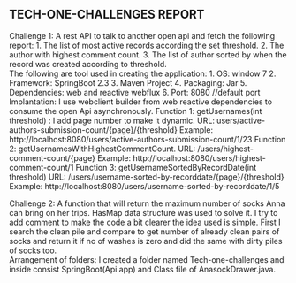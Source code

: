 <h2>TECH-ONE-CHALLENGES REPORT</h2>
Challenge 1:
A rest API to talk to another open api and fetch the following report:
1.	The list of most active records according the set threshold.
2.	The author with highest comment count.
3.	The list of author sorted by when the record was created according to threshold.
<br />
The following are tool used in creating the application:
1.	OS: window 7
2.	Framework: SpringBoot  2.3
3.	Maven Project
4.	Packaging: Jar
5.	Dependencies: web and reactive webflux
6.	Port: 8080 //default port
<br />
Implantation:
I use webclient builder from web reactive dependencies to consume the open Api asynchronously.
Function 1: getUsernames(int threshold) : I add page number to make it dynamic.
URL: users/active-authors-submission-count/{page}/{threshold}
Example: http://localhost:8080/users/active-authors-submission-count/1/23
Function 2: getUsernamesWithHighestCommentCount.
URL:  /users/highest-comment-count/{page}
Example: http://localhost:8080/users/highest-comment-count/1
Function 3: getUsernameSortedByRecordDate(int threshold)
URL: /users/username-sorted-by-recorddate/{page}/{threshold} 
Example: http://localhost:8080/users/username-sorted-by-recorddate/1/5

<br />

Challenge 2:  A function that will return the maximum number of socks Anna can bring on her trips.
HasMap data structure was used to solve it. I try to add comment to make the code a bit clearer the idea used is simple. First I search the clean pile and compare to get number of already clean pairs of socks and return it if no of washes is zero and did the same with dirty piles of socks too.
<br />
Arrangement of folders: 
I created a folder named Tech-one-challenges and inside consist SpringBoot(Api app) and Class file of AnasockDrawer.java.
